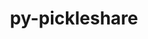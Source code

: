 ---
title: "py-pickleshare"
layout: cache
categories: [package, develop-2024-05-26]
meta: {"versions": ["0.7.5"], "compilers": ["gcc@=11.1.0", "gcc@=11.4.0", "gcc@=9.4.0", "oneapi@=2024.0.0"], "oss": ["ubuntu20.04", "ubuntu22.04"], "platforms": ["linux"], "targets": ["neoverse_v1", "neoverse_v2", "ppc64le", "x86_64_v3"], "stacks": ["data-vis-sdk", "e4s", "e4s-neoverse-v2", "e4s-neoverse_v1", "e4s-oneapi", "e4s-power", "root"], "num_specs": 8, "num_specs_by_stack": {"root": 8, "e4s-power": 1, "data-vis-sdk": 2, "e4s-neoverse_v1": 1, "e4s-neoverse-v2": 1, "e4s": 2, "e4s-oneapi": 1}}
spec_details: [{"hash": "dtcnmd7cf2pkcc7qpzucaigzqomzxvmv", "compiler": "gcc@=9.4.0", "versions": ["0.7.5"], "os": "ubuntu20.04", "platform": "linux", "target": "ppc64le", "variants": ["build_system=python_pip"], "stacks": ["root", "e4s-power"], "size": "-", "tarball": "https://binaries.spack.io/releases/develop-2024-05-26/build_cache/linux-ubuntu20.04-ppc64le/gcc-9.4.0/py-pickleshare-0.7.5/linux-ubuntu20.04-ppc64le-gcc-9.4.0-py-pickleshare-0.7.5-dtcnmd7cf2pkcc7qpzucaigzqomzxvmv.spack"}, {"hash": "k7z4d7pownjj6gtcl4w6nbov2vqu6nrf", "compiler": "gcc@=11.1.0", "versions": ["0.7.5"], "os": "ubuntu20.04", "platform": "linux", "target": "x86_64_v3", "variants": ["build_system=python_pip"], "stacks": ["root", "data-vis-sdk"], "size": "-", "tarball": "https://binaries.spack.io/releases/develop-2024-05-26/build_cache/linux-ubuntu20.04-x86_64_v3/gcc-11.1.0/py-pickleshare-0.7.5/linux-ubuntu20.04-x86_64_v3-gcc-11.1.0-py-pickleshare-0.7.5-k7z4d7pownjj6gtcl4w6nbov2vqu6nrf.spack"}, {"hash": "pakoakp4jjnacckzl4xc4fmobqnifns2", "compiler": "gcc@=11.1.0", "versions": ["0.7.5"], "os": "ubuntu20.04", "platform": "linux", "target": "x86_64_v3", "variants": ["build_system=python_pip"], "stacks": ["root", "data-vis-sdk"], "size": "-", "tarball": "https://binaries.spack.io/releases/develop-2024-05-26/build_cache/linux-ubuntu20.04-x86_64_v3/gcc-11.1.0/py-pickleshare-0.7.5/linux-ubuntu20.04-x86_64_v3-gcc-11.1.0-py-pickleshare-0.7.5-pakoakp4jjnacckzl4xc4fmobqnifns2.spack"}, {"hash": "jjgpq73fxsso4u6cq3bwkq4gh7hr5jrm", "compiler": "gcc@=11.4.0", "versions": ["0.7.5"], "os": "ubuntu22.04", "platform": "linux", "target": "neoverse_v1", "variants": ["build_system=python_pip"], "stacks": ["root", "e4s-neoverse_v1"], "size": "-", "tarball": "https://binaries.spack.io/releases/develop-2024-05-26/build_cache/linux-ubuntu22.04-neoverse_v1/gcc-11.4.0/py-pickleshare-0.7.5/linux-ubuntu22.04-neoverse_v1-gcc-11.4.0-py-pickleshare-0.7.5-jjgpq73fxsso4u6cq3bwkq4gh7hr5jrm.spack"}, {"hash": "zjhqmdqwspowgfaysibzphrfpbylyq7w", "compiler": "gcc@=11.4.0", "versions": ["0.7.5"], "os": "ubuntu22.04", "platform": "linux", "target": "neoverse_v2", "variants": ["build_system=python_pip"], "stacks": ["e4s-neoverse-v2", "root"], "size": "-", "tarball": "https://binaries.spack.io/releases/develop-2024-05-26/build_cache/linux-ubuntu22.04-neoverse_v2/gcc-11.4.0/py-pickleshare-0.7.5/linux-ubuntu22.04-neoverse_v2-gcc-11.4.0-py-pickleshare-0.7.5-zjhqmdqwspowgfaysibzphrfpbylyq7w.spack"}, {"hash": "6nczqn74ggwm6trk6kz2gmwoykwp6t2f", "compiler": "gcc@=11.4.0", "versions": ["0.7.5"], "os": "ubuntu22.04", "platform": "linux", "target": "x86_64_v3", "variants": ["build_system=python_pip"], "stacks": ["e4s", "root"], "size": "-", "tarball": "https://binaries.spack.io/releases/develop-2024-05-26/build_cache/linux-ubuntu22.04-x86_64_v3/gcc-11.4.0/py-pickleshare-0.7.5/linux-ubuntu22.04-x86_64_v3-gcc-11.4.0-py-pickleshare-0.7.5-6nczqn74ggwm6trk6kz2gmwoykwp6t2f.spack"}, {"hash": "ck7kaqgxv7gdxjdd7ldqeluxwzc2tvcj", "compiler": "gcc@=11.4.0", "versions": ["0.7.5"], "os": "ubuntu22.04", "platform": "linux", "target": "x86_64_v3", "variants": ["build_system=python_pip"], "stacks": ["e4s", "root"], "size": "-", "tarball": "https://binaries.spack.io/releases/develop-2024-05-26/build_cache/linux-ubuntu22.04-x86_64_v3/gcc-11.4.0/py-pickleshare-0.7.5/linux-ubuntu22.04-x86_64_v3-gcc-11.4.0-py-pickleshare-0.7.5-ck7kaqgxv7gdxjdd7ldqeluxwzc2tvcj.spack"}, {"hash": "ws5nux7kmvxsne6hpsc4hi6mhzwvqeb4", "compiler": "oneapi@=2024.0.0", "versions": ["0.7.5"], "os": "ubuntu22.04", "platform": "linux", "target": "x86_64_v3", "variants": ["build_system=python_pip"], "stacks": ["e4s-oneapi", "root"], "size": "-", "tarball": "https://binaries.spack.io/releases/develop-2024-05-26/build_cache/linux-ubuntu22.04-x86_64_v3/oneapi-2024.0.0/py-pickleshare-0.7.5/linux-ubuntu22.04-x86_64_v3-oneapi-2024.0.0-py-pickleshare-0.7.5-ws5nux7kmvxsne6hpsc4hi6mhzwvqeb4.spack"}]
---